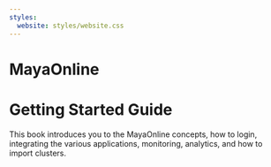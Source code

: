 ```yaml
---
styles:
  website: styles/website.css
---
```


# MayaOnline

# Getting Started Guide

This book introduces you to the MayaOnline concepts, how to login, integrating the various applications, monitoring, analytics, and how to import clusters.

